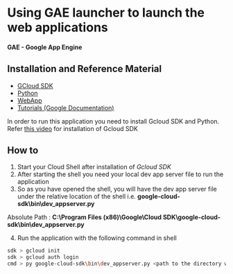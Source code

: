 # Using GAE launcher to launch the web applications

#### GAE - Google App Engine

## Installation and Reference Material

 - [GCloud SDK](https://cloud.google.com/sdk/docs/install)
 - [Python](https://www.python.org/downloads/)
 - [WebApp](https://webapp2.readthedocs.io/en/latest/)
 - [Tutorials (Google Documentation)](https://cloud.google.com/python/docs/setup)

In order to run this application you need to install Gcloud SDK and Python.
Refer [this video](https://www.youtube.com/watch?v=k-8qFh8EfFA) for installation of Gcloud SDK
## How to

1. Start your Cloud Shell after installation of _Gcloud SDK_
2. After starting the shell you need your local dev app server file to run the application
3. So as you have opened the shell, you will have the dev app server file under the relative location of the shell 
i.e. **google-cloud-sdk\bin\dev_appserver.py**

Absolute Path : **C:\Program Files (x86)\Google\Cloud SDK\google-cloud-sdk\bin\dev_appserver.py**

4. Run the application with the following command in shell
```sh
sdk > gcloud init
sdk > gcloud auth login 
cmd > py google-cloud-sdk\bin\dev_appserver.py <path to the directory where application resides>
```
